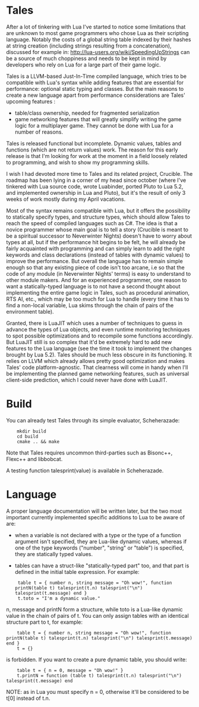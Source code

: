 Tales
======

After a lot of tinkering with Lua I've started to notice some limitations that are unknown to most game programmers who chose Lua as their scripting language. Notably the costs of a global string table indexed by their hashes at string creation (including strings resulting from a concatenation), discussed for example in:
        http://lua-users.org/wiki/SpeedingUpStrings
can be a source of much choppiness and needs to be kept in mind by developers who rely on Lua for a large part of their game logic.

Tales is a LLVM-based Just-In-Time compiled language, which tries to be compatible with Lua's syntax while adding features that are essential for performance: optional static typing and classes.
But the main reasons to create a new language apart from performance considerations are Tales' upcoming features :
 - table/class ownership, needed for fragmented serialization
 - game networking features that will greatly simplify writing the game logic for a multiplayer game. They cannot be done with Lua for a number of reasons.

Tales is released functional but incomplete. Dynamic values, tables and functions (which are not return values) work. The reason for this early release is that I'm looking for work at the moment in a field loosely related to programming, and wish to show my programming skills.

I wish I had devoted more time to Tales and its related project, Crucible. The roadmap has been lying in a corner of my head since october (where I've tinkered with Lua source code, wrote Luabinder, ported Pluto to Lua 5.2, and implemented ownership in Lua and Pluto), but it's the result of only 3 weeks of work mostly during my April vacations.

Most of the syntax remains compatible with Lua, but it offers the possibility to statically specify types, and structure types, which should allow Tales to reach the speed of compiled languages such as C#. The idea is that a novice programmer whose main goal is to tell a story (Crucible is meant to be a spiritual successor to Neverwinter Nights) doesn't have to worry about types at all, but if the performance hit begins to be felt, he will already be fairly acquainted with programming and can simply learn to add the right keywords and class declarations (instead of tables with dynamic values) to improve the performance. But overall the language has to remain simple enough so that any existing piece of code isn't too arcane, i.e so that the code of any module (in Neverwinter Nights' terms) is easy to understand to other module makers. And for an experienced programmer, one reason to want a statically-typed language is to not have a second thought about implementing the entire game logic in Tales, such as procedural animation, RTS AI, etc., which may be too much for Lua to handle (every time it has to find a non-local variable, Lua skims through the chain of pairs of the environment table).

Granted, there is LuaJIT which uses a number of techniques to guess in advance the types of Lua objects, and even runtime monitoring techniques to spot possible optimizations and to recompile some functions accordingly. But LuaJIT still is so complex that it'd be extremely hard to add new features to the Lua language (see the time it took to implement the changes brought by Lua 5.2). Tales should be much less obscure in its functioning. It relies on LLVM which already allows pretty good optimization and makes Tales' code platform-agnostic. That clearness will come in handy when I'll be implementing the planned game networking features, such as universal client-side prediction, which I could never have done with LuaJIT.

Build
======

You can already test Tales through its simple evaluator, Scheherazade:

        mkdir build
        cd build
        cmake .. && make

Note that Tales requires uncommon third-parties such as Bisonc++, Flexc++ and libbobcat.

A testing function talesprint(value) is available in Scheherazade.

Language
=========

A proper language documentation will be written later, but the two most important currently implemented specific additions to Lua to be aware of are:

 - when a variable is not declared with a type or the type of a function argument isn't specified, they are Lua-like dynamic values, whereas if one of the type keywords ("number", "string" or "table") is specified, they are statically typed values.

 - tables can have a struct-like "statically-typed part" too, and that part is defined in the initial table expression. For example:

        table t = { number n, string message = "Oh wow!", function printN(table t) talesprint(t.n) talesprint("\n") talesprint(t.message) end }
        t.toto = "I'm a dynamic value."

  n, message and printN form a structure, while toto is a Lua-like dynamic value in the chain of pairs of t.
  You can only assign tables with an identical structure part to t, for example:

        table t = { number n, string message = "Oh wow!", function printN(table t) talesprint(t.n) talesprint("\n") talesprint(t.message) end }
        t = {}

  is forbidden. If you want to create a pure dynamic table, you should write:

        table t = { n = 0, message = "Oh wow!" }
        t.printN = function (table t) talesprint(t.n) talesprint("\n") talesprint(t.message) end

  NOTE: as in Lua you must specify n = 0, otherwise it'll be considered to be t[0] instead of t.n.